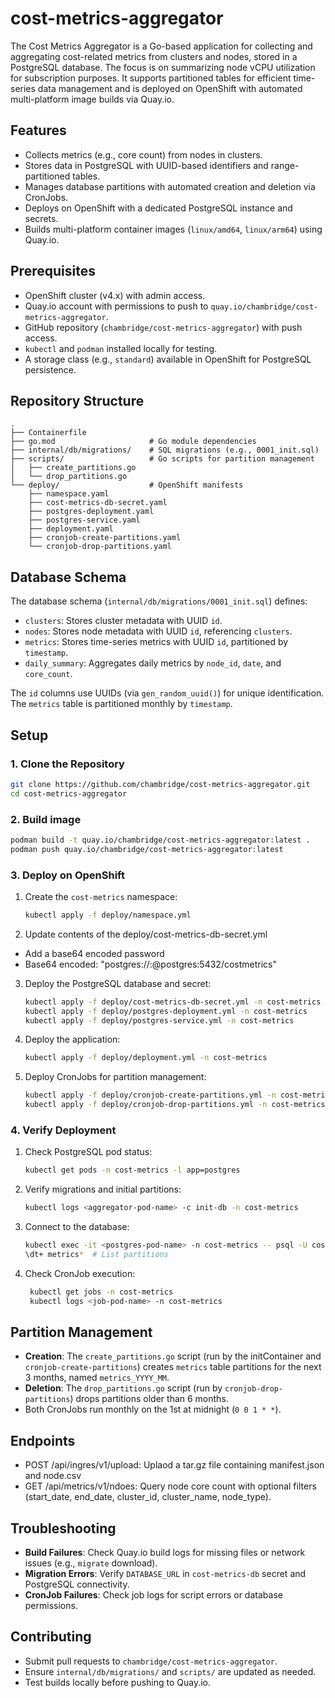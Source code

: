 # cost-metrics-aggregator
The Cost Metrics Aggregator is a Go-based application for collecting and aggregating cost-related metrics from clusters and nodes, stored in a PostgreSQL database. The focus is on summarizing node vCPU utilization for subscription purposes. It supports partitioned tables for efficient time-series data management and is deployed on OpenShift with automated multi-platform image builds via Quay.io.

## Features
- Collects metrics (e.g., core count) from nodes in clusters.
- Stores data in PostgreSQL with UUID-based identifiers and range-partitioned tables.
- Manages database partitions with automated creation and deletion via CronJobs.
- Deploys on OpenShift with a dedicated PostgreSQL instance and secrets.
- Builds multi-platform container images (`linux/amd64`, `linux/arm64`) using Quay.io.

## Prerequisites
- OpenShift cluster (v4.x) with admin access.
- Quay.io account with permissions to push to `quay.io/chambridge/cost-metrics-aggregator`.
- GitHub repository (`chambridge/cost-metrics-aggregator`) with push access.
- `kubectl` and `podman` installed locally for testing.
- A storage class (e.g., `standard`) available in OpenShift for PostgreSQL persistence.

## Repository Structure
```
.
├── Containerfile
├── go.mod                     # Go module dependencies
├── internal/db/migrations/    # SQL migrations (e.g., 0001_init.sql)
├── scripts/                   # Go scripts for partition management
│   ├── create_partitions.go
│   └── drop_partitions.go
└── deploy/                    # OpenShift manifests
    ├── namespace.yaml
    ├── cost-metrics-db-secret.yaml
    ├── postgres-deployment.yaml
    ├── postgres-service.yaml
    ├── deployment.yaml
    ├── cronjob-create-partitions.yaml
    └── cronjob-drop-partitions.yaml
```

## Database Schema
The database schema (`internal/db/migrations/0001_init.sql`) defines:
- `clusters`: Stores cluster metadata with UUID `id`.
- `nodes`: Stores node metadata with UUID `id`, referencing `clusters`.
- `metrics`: Stores time-series metrics with UUID `id`, partitioned by `timestamp`.
- `daily_summary`: Aggregates daily metrics by `node_id`, `date`, and `core_count`.

The `id` columns use UUIDs (via `gen_random_uuid()`) for unique identification. The `metrics` table is partitioned monthly by `timestamp`.

## Setup
### 1. Clone the Repository
```bash
git clone https://github.com/chambridge/cost-metrics-aggregator.git
cd cost-metrics-aggregator
```

### 2. Build image
```bash
podman build -t quay.io/chambridge/cost-metrics-aggregator:latest .
podman push quay.io/chambridge/cost-metrics-aggregator:latest
```


### 3. Deploy on OpenShift
1. Create the `cost-metrics` namespace:
   ```bash
   kubectl apply -f deploy/namespace.yml
   ```
2. Update contents of the deploy/cost-metrics-db-secret.yml

- Add a base64 encoded password
- Base64 encoded: "postgres://<username>:<password>@postgres:5432/costmetrics"

3. Deploy the PostgreSQL database and secret:
   ```bash
   kubectl apply -f deploy/cost-metrics-db-secret.yml -n cost-metrics
   kubectl apply -f deploy/postgres-deployment.yml -n cost-metrics
   kubectl apply -f deploy/postgres-service.yml -n cost-metrics
   ```

4. Deploy the application:
   ```bash
   kubectl apply -f deploy/deployment.yml -n cost-metrics
   ```

5. Deploy CronJobs for partition management:
   ```bash
   kubectl apply -f deploy/cronjob-create-partitions.yml -n cost-metrics
   kubectl apply -f deploy/cronjob-drop-partitions.yml -n cost-metrics
   ```

### 4. Verify Deployment
1. Check PostgreSQL pod status:
   ```bash
   kubectl get pods -n cost-metrics -l app=postgres
   ```

2. Verify migrations and initial partitions:
   ```bash
   kubectl logs <aggregator-pod-name> -c init-db -n cost-metrics
   ```

3. Connect to the database:
   ```bash
   kubectl exec -it <postgres-pod-name> -n cost-metrics -- psql -U costmetrics -d costmetrics
   \dt+ metrics*  # List partitions
   ```

4. Check CronJob execution:
   ```bash
    kubectl get jobs -n cost-metrics
    kubectl logs <job-pod-name> -n cost-metrics
    ```

## Partition Management
- **Creation**: The `create_partitions.go` script (run by the initContainer and `cronjob-create-partitions`) creates `metrics` table partitions for the next 3 months, named `metrics_YYYY_MM`.
- **Deletion**: The `drop_partitions.go` script (run by `cronjob-drop-partitions`) drops partitions older than 6 months.
- Both CronJobs run monthly on the 1st at midnight (`0 0 1 * *`).

## Endpoints
- POST /api/ingres/v1/upload: Uplaod a tar.gz file containing manifest.json and node.csv
- GET /api/metrics/v1/ndoes: Query node core count with optional filters (start_date, end_date, cluster_id, cluster_name, node_type).

## Troubleshooting
- **Build Failures**: Check Quay.io build logs for missing files or network issues (e.g., `migrate` download).
- **Migration Errors**: Verify `DATABASE_URL` in `cost-metrics-db` secret and PostgreSQL connectivity.
- **CronJob Failures**: Check job logs for script errors or database permissions.

## Contributing
- Submit pull requests to `chambridge/cost-metrics-aggregator`.
- Ensure `internal/db/migrations/` and `scripts/` are updated as needed.
- Test builds locally before pushing to Quay.io.
